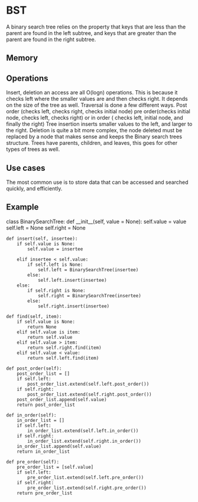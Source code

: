 <h1>BST</h1>
<p1> A binary search tree relies on the property that keys that are less than the parent are found in the left subtree, and keys that are greater than the parent are found in the right subtree. </p1>
<h2>Memory</h2>
<h2>Operations</h2>
<p1>Insert, deletion an access are all O(logn) operations. This is because it checks left where the smaller values are and then checks right. It depends on the size of the tree as well. Traversal is done a few different ways. Post order (checks left, checks right, checks initial node) pre order(checks initial node, checks left, checks right) or in order ( checks left, initial node, and finally the right) Tree insertion inserts smaller values to the left, and larger to the right. Deletion is quite a bit more complex, the node deleted must be replaced by a node that makes sense and keeps the Binary search trees structure. Trees have parents, children, and leaves, this goes for other types of trees as well. 
<h2>Use cases</h2>
  <p1>The most common use is to store data that can be accessed and searched quickly, and efficiently.
<h2>Example</h2>
    <p1>
class BinarySearchTree:
	def __init__(self, value = None):
		self.value = value
		self.left = None
		self.right = None

	def insert(self, insertee):
   		if self.value is None: 
   			self.value = insertee 
 
   		elif insertee < self.value:
   			if self.left is None:
   				self.left = BinarySearchTree(insertee)
   			else:
   				self.left.insert(insertee)
   		else:
   			if self.right is None:
   				self.right = BinarySearchTree(insertee)
   			else: 
   				self.right.insert(insertee)
   	
	def find(self, item):  
		if self.value is None:
			return None
		elif self.value is item: 
			return self.value
		elif self.value > item: 
			return self.right.find(item)
		elif self.value < value:
			return self.left.find(item)

	def post_order(self):
		post_order_list = []
		if self.left:
			post_order_list.extend(self.left.post_order())
		if self.right:
			post_order_list.extend(self.right.post_order())
		post_order_list.append(self.value)
		return post_order_list

	def in_order(self):
		in_order_list = []
		if self.left:
			in_order_list.extend(self.left.in_order())
		if self.right:
			in_order_list.extend(self.right.in_order())
		in_order_list.append(self.value)
		return in_order_list

	def pre_order(self):
		pre_order_list = [self.value]
		if self.left:
			pre_order_list.extend(self.left.pre_order())
		if self.right:
			pre_order_list.extend(self.right.pre_order())
		return pre_order_list
</p1>
